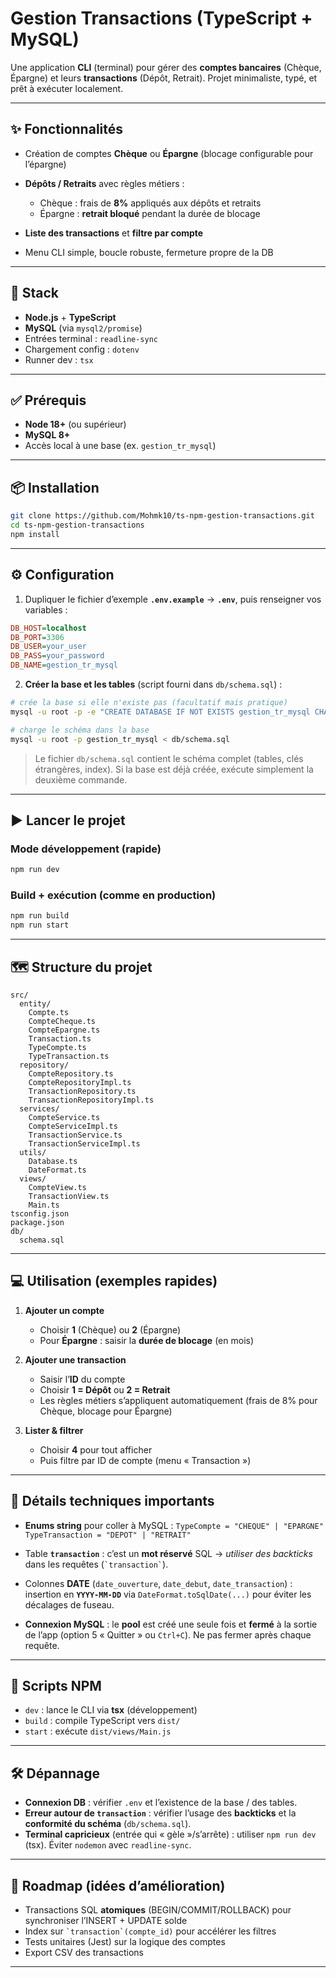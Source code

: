 # Gestion Transactions (TypeScript + MySQL)

Une application **CLI** (terminal) pour gérer des **comptes bancaires** (Chèque, Épargne) et leurs **transactions** (Dépôt, Retrait).
Projet minimaliste, typé, et prêt à exécuter localement.

---

## ✨ Fonctionnalités

* Création de comptes **Chèque** ou **Épargne** (blocage configurable pour l’épargne)
* **Dépôts / Retraits** avec règles métiers :

  * Chèque : frais de **8%** appliqués aux dépôts et retraits
  * Épargne : **retrait bloqué** pendant la durée de blocage
* **Liste des transactions** et **filtre par compte**
* Menu CLI simple, boucle robuste, fermeture propre de la DB

---

## 🧱 Stack

* **Node.js** + **TypeScript**
* **MySQL** (via `mysql2/promise`)
* Entrées terminal : `readline-sync`
* Chargement config : `dotenv`
* Runner dev : `tsx`

---

## ✅ Prérequis

* **Node 18+** (ou supérieur)
* **MySQL 8+**
* Accès local à une base (ex. `gestion_tr_mysql`)

---

## 📦 Installation

```bash
git clone https://github.com/Mohmk10/ts-npm-gestion-transactions.git
cd ts-npm-gestion-transactions
npm install
```

---

## ⚙️ Configuration

1. Dupliquer le fichier d’exemple **`.env.example`** → **`.env`**, puis renseigner vos variables :

```ini
DB_HOST=localhost
DB_PORT=3306
DB_USER=your_user
DB_PASS=your_password
DB_NAME=gestion_tr_mysql
```

2. **Créer la base et les tables** (script fourni dans `db/schema.sql`) :

```bash
# crée la base si elle n'existe pas (facultatif mais pratique)
mysql -u root -p -e "CREATE DATABASE IF NOT EXISTS gestion_tr_mysql CHARACTER SET utf8mb4;"

# charge le schéma dans la base
mysql -u root -p gestion_tr_mysql < db/schema.sql
```

> Le fichier `db/schema.sql` contient le schéma complet (tables, clés étrangères, index).
> Si la base est déjà créée, exécute simplement la deuxième commande.

---

## ▶️ Lancer le projet

### Mode développement (rapide)

```bash
npm run dev
```

### Build + exécution (comme en production)

```bash
npm run build
npm run start
```

---

## 🗺️ Structure du projet

```text
src/
  entity/
    Compte.ts
    CompteCheque.ts
    CompteEpargne.ts
    Transaction.ts
    TypeCompte.ts
    TypeTransaction.ts
  repository/
    CompteRepository.ts
    CompteRepositoryImpl.ts
    TransactionRepository.ts
    TransactionRepositoryImpl.ts
  services/
    CompteService.ts
    CompteServiceImpl.ts
    TransactionService.ts
    TransactionServiceImpl.ts
  utils/
    Database.ts
    DateFormat.ts
  views/
    CompteView.ts
    TransactionView.ts
    Main.ts
tsconfig.json
package.json
db/
  schema.sql
```

---

## 💻 Utilisation (exemples rapides)

1. **Ajouter un compte**

   * Choisir **1** (Chèque) ou **2** (Épargne)
   * Pour **Épargne** : saisir la **durée de blocage** (en mois)

2. **Ajouter une transaction**

   * Saisir l’**ID** du compte
   * Choisir **1 = Dépôt** ou **2 = Retrait**
   * Les règles métiers s’appliquent automatiquement (frais de 8% pour Chèque, blocage pour Épargne)

3. **Lister & filtrer**

   * Choisir **4** pour tout afficher
   * Puis filtre par ID de compte (menu « Transaction »)

---

## 🧩 Détails techniques importants

* **Enums string** pour coller à MySQL :
  `TypeCompte = "CHEQUE" | "EPARGNE"`
  `TypeTransaction = "DEPOT" | "RETRAIT"`

* Table **`transaction`** : c’est un **mot réservé** SQL → *utiliser des backticks* dans les requêtes (`` `transaction` ``).

* Colonnes **DATE** (`date_ouverture`, `date_debut`, `date_transaction`) :
  insertion en **`YYYY-MM-DD`** via `DateFormat.toSqlDate(...)` pour éviter les décalages de fuseau.

* **Connexion MySQL** : le **pool** est créé une seule fois et **fermé** à la sortie de l’app (option 5 « Quitter » ou `Ctrl+C`).
  Ne pas fermer après chaque requête.

---

## 🧪 Scripts NPM

* `dev` : lance le CLI via **tsx** (développement)
* `build` : compile TypeScript vers `dist/`
* `start` : exécute `dist/views/Main.js`

---

## 🛠️ Dépannage

* **Connexion DB** : vérifier `.env` et l’existence de la base / des tables.
* **Erreur autour de `transaction`** : vérifier l’usage des **backticks** et la **conformité du schéma** (`db/schema.sql`).
* **Terminal capricieux** (entrée qui « gèle »/s’arrête) : utiliser `npm run dev` (tsx).
  Éviter `nodemon` avec `readline-sync`.

---

## 🚀 Roadmap (idées d’amélioration)

* Transactions SQL **atomiques** (BEGIN/COMMIT/ROLLBACK) pour synchroniser l’INSERT + UPDATE solde
* Index sur `` `transaction`(compte_id) `` pour accélérer les filtres
* Tests unitaires (Jest) sur la logique des comptes
* Export CSV des transactions

---